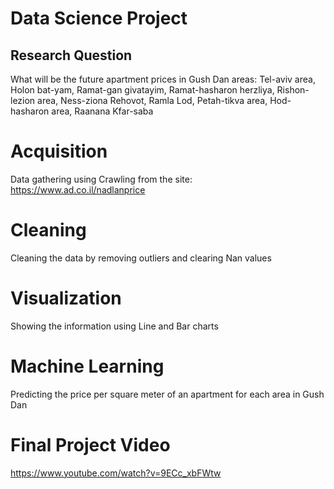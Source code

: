 # Data Science Project

## Research Question
What will be the future apartment prices in Gush Dan areas:
Tel-aviv area, Holon bat-yam, Ramat-gan givatayim, Ramat-hasharon herzliya, Rishon-lezion area, Ness-ziona Rehovot, Ramla Lod, Petah-tikva area, Hod-hasharon area, Raanana Kfar-saba

# Acquisition
Data gathering using Crawling from the site: https://www.ad.co.il/nadlanprice

# Cleaning
Cleaning the data by removing outliers and clearing Nan values

# Visualization
Showing the information using Line and Bar charts

# Machine Learning
Predicting the price per square meter of an apartment for each area in Gush Dan

# Final Project Video
https://www.youtube.com/watch?v=9ECc_xbFWtw
